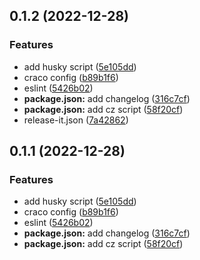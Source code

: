 

## 0.1.2 (2022-12-28)


### Features

* add husky script ([5e105dd](https://github.com/qlover/template-with-react/commit/5e105ddabde84b4fe59ffaf7054a954e99b465f5))
* craco config ([b89b1f6](https://github.com/qlover/template-with-react/commit/b89b1f6e8687594306a4cbabd7ef2b06e6a90caa))
* eslint ([5426b02](https://github.com/qlover/template-with-react/commit/5426b02b5bdfe8e054f6b1de75d8a9dc75f14bf2))
* **package.json:** add changelog ([316c7cf](https://github.com/qlover/template-with-react/commit/316c7cfa87f144726fe54cdc33702efb97568632))
* **package.json:** add cz script ([58f20cf](https://github.com/qlover/template-with-react/commit/58f20cf7c932ab3c60ecebf0bcd1de62b33e6884))
* release-it.json ([7a42862](https://github.com/qlover/template-with-react/commit/7a42862d4b9ce702c10d64ecd1218959b47c49b7))

## 0.1.1 (2022-12-28)


### Features

* add husky script ([5e105dd](https://github.com/qlover/template-with-react/commit/5e105ddabde84b4fe59ffaf7054a954e99b465f5))
* craco config ([b89b1f6](https://github.com/qlover/template-with-react/commit/b89b1f6e8687594306a4cbabd7ef2b06e6a90caa))
* eslint ([5426b02](https://github.com/qlover/template-with-react/commit/5426b02b5bdfe8e054f6b1de75d8a9dc75f14bf2))
* **package.json:** add changelog ([316c7cf](https://github.com/qlover/template-with-react/commit/316c7cfa87f144726fe54cdc33702efb97568632))
* **package.json:** add cz script ([58f20cf](https://github.com/qlover/template-with-react/commit/58f20cf7c932ab3c60ecebf0bcd1de62b33e6884))